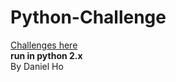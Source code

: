 # Python-Challenge  
[Challenges here](wwww.pythonchallenge.com)  
**run in python 2.x**  
By Daniel Ho